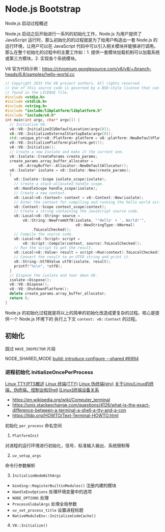 # Node.js Bootstrap

Node.js 启动过程概述

Node.js 启动之后开始进行一系列的初始化工作，Node.js 为用户提供了 JavaScript 运行时，那么初始化的的过程就是为了给用户构造出一套 Node.js 的运行环境，让用户可以在 JavaScript 代码中可以引入相关模块并能够进行调用。那么在整个初始化的过程中的主要工作如：1. 提供一套模块加载机制可以加载系统或第三方模块，2. 实现各个系统模块。

V8 官方代码示例：https://chromium.googlesource.com/v8/v8/+/branch-heads/6.8/samples/hello-world.cc

```c++
// Copyright 2015 the V8 project authors. All rights reserved.
// Use of this source code is governed by a BSD-style license that can be
// found in the LICENSE file.
#include <stdio.h>
#include <stdlib.h>
#include <string.h>
#include "include/libplatform/libplatform.h"
#include "include/v8.h"
int main(int argc, char* argv[]) {
  // Initialize V8.
  v8::V8::InitializeICUDefaultLocation(argv[0]);
  v8::V8::InitializeExternalStartupData(argv[0]);
  std::unique_ptr<v8::Platform> platform = v8::platform::NewDefaultPlatform();
  v8::V8::InitializePlatform(platform.get());
  v8::V8::Initialize();
  // Create a new Isolate and make it the current one.
  v8::Isolate::CreateParams create_params;
  create_params.array_buffer_allocator =
      v8::ArrayBuffer::Allocator::NewDefaultAllocator();
  v8::Isolate* isolate = v8::Isolate::New(create_params);
  {
    v8::Isolate::Scope isolate_scope(isolate);
    // Create a stack-allocated handle scope.
    v8::HandleScope handle_scope(isolate);
    // Create a new context.
    v8::Local<v8::Context> context = v8::Context::New(isolate);
    // Enter the context for compiling and running the hello world script.
    v8::Context::Scope context_scope(context);
    // Create a string containing the JavaScript source code.
    v8::Local<v8::String> source =
        v8::String::NewFromUtf8(isolate, "'Hello' + ', World!'",
                                v8::NewStringType::kNormal)
            .ToLocalChecked();
    // Compile the source code.
    v8::Local<v8::Script> script =
        v8::Script::Compile(context, source).ToLocalChecked();
    // Run the script to get the result.
    v8::Local<v8::Value> result = script->Run(context).ToLocalChecked();
    // Convert the result to an UTF8 string and print it.
    v8::String::Utf8Value utf8(isolate, result);
    printf("%s\n", *utf8);
  }
  // Dispose the isolate and tear down V8.
  isolate->Dispose();
  v8::V8::Dispose();
  v8::V8::ShutdownPlatform();
  delete create_params.array_buffer_allocator;
  return 0;
}
```

Node.js 的初始化过程就是将以上的简单的初始化改造成更复杂的过程。核心是提供一个 Node.js 环境下的 执行上下文 `context: v8::Context` 的过程。

## 初始化

跳过 `HAVE_INSPECTOR` 片段

NODE_SHARED_MODE
[build: introduce configure --shared #6994](https://github.com/nodejs/node/pull/6994)

### 进程初始化 InitializeOncePerProcess

[Linux TTY/PTS概述](https://segmentfault.com/a/1190000009082089)
[Linux 终端(TTY)](https://www.cnblogs.com/sparkdev/p/11460821.html)
[Linux 伪终端(pty)](https://www.cnblogs.com/sparkdev/p/11605804.html)
[关于Unix/Linux的终端、伪终端、控制台和Shell](https://www.linuxidc.com/Linux/2017-10/147315.htm)
[[Linux]终端设备关系](https://www.cnblogs.com/yiyide266/p/11601036.html)
* https://en.wikipedia.org/wiki/Computer_terminal
* https://unix.stackexchange.com/questions/4126/what-is-the-exact-difference-between-a-terminal-a-shell-a-tty-and-a-con
* https://tldp.org/HOWTO/Text-Terminal-HOWTO.html

初始化 `per_process` 命名空间

1. `PlatformInit`

  对进程的运行环境进行初始化，信号、标准输入输出、系统限制等

2. `uv_setup_args`

  命令行参数解析

3. `InitializeNodeWithArgs`

  * `binding::RegisterBuiltinModules()` 注册内建的模块
  * `HandleEnvOptions` 处理环境变量中的选项
  * `NODE_OPTIONS` 处理
  * `ProcessGlobalArgs` 处理全局参数
  * `uv_set_process_title` 设置进程标题
  * `NativeModuleEnv::InitializeCodeCache()`

4. `V8::Initialize()`
